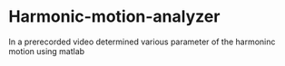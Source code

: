 # Harmonic-motion-analyzer
In a prerecorded video determined various parameter of the harmoninc motion using matlab
